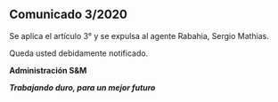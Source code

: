 ## Comunicado 3/2020

Se aplica el artículo 3° y se expulsa al agente Rabahia, Sergio Mathias.

Queda usted debidamente notificado.

<b>Administración S&M<b>

<i>Trabajando duro, para un mejor futuro</i>
